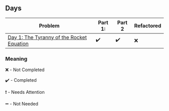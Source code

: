 ## Days

| Problem | Part 1: | Part 2 | Refactored |
| ------- | ------- | ------ | ---------- |
| [Day 1: The Tyranny of the Rocket Equation](2019day1) | :heavy_check_mark: | :heavy_check_mark: | :x: |

### Meaning

:x: - Not Completed

:heavy_check_mark: - Completed

:heavy_exclamation_mark: - Needs Attention

:heavy_minus_sign: - Not Needed
